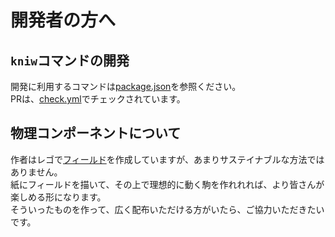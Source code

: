 
# 開発者の方へ

## `kniw`コマンドの開発
開発に利用するコマンドは[package.json](package.json)を参照ください。  
PRは、[check.yml](.github/workflows/check.yml)でチェックされています。  

## 物理コンポーネントについて
作者はレゴで[フィールド](field.md)を作成していますが、あまりサステイナブルな方法ではありません。  
紙にフィールドを描いて、その上で理想的に動く駒を作れれれば、より皆さんが楽しめる形になります。  
そういったものを作って、広く配布いただける方がいたら、ご協力いただきたいです。  

